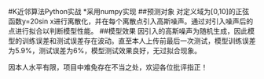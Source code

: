 #K近邻算法Python实战
*采用numpy实现
##预测对象
对定义域为[0,10]的正弦函数y=20sin x进行离散化，并在每个离散点引入高斯噪声。通过对引入噪声后的点进行拟合以判断模型性能。
##模型效果
因引入的高斯噪声为随机生成，因此模型的训练误差和测试误差存在波动。直至本人上传前最后一次测试，模型训练误差为5.9%，测试误差为6%，模型测试效果良好，无过拟合现象。

因本人水平有限，项目中难免存在不当之处，欢迎各位批评指正！
